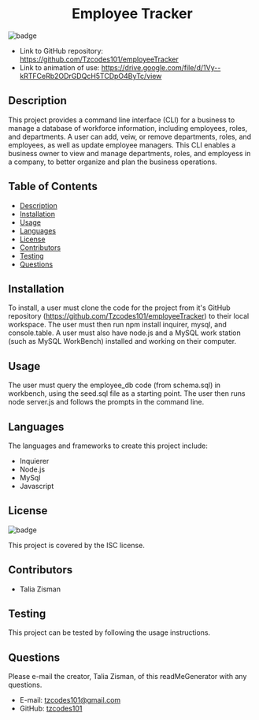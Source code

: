 <h1 align=center>Employee Tracker</h1>

![badge](https://img.shields.io/badge/license-ISC-brightgreen)

- Link to GitHub repository: https://github.com/Tzcodes101/employeeTracker
- Link to animation of use: https://drive.google.com/file/d/1Vy--kRTFCeRb2ODrGDQcH5TCDpO4ByTc/view

## Description
This project provides a command line interface (CLI) for a business to manage a database of workforce information, including employees, roles, and departments. A user can add, veiw, or remove departments, roles, and employees, as well as update employee managers. This CLI enables a business owner to view and manage departments, roles, and employess in a company, to better organize and plan the business operations.

## Table of Contents
- [Description](#Description)
- [Installation](#Installation)
- [Usage](#Usage)
- [Languages](#Languages)
- [License](#License)
- [Contributors](#Contributors)
- [Testing](#Testing)
- [Questions](#Questions)

## Installation
To install, a user must clone the code for the project from it's GitHub repository (https://github.com/Tzcodes101/employeeTracker) to their local workspace. The user must then run npm install inquirer, mysql, and console.table. A user must also have node.js and a MySQL work station (such as MySQL WorkBench) installed and working on their computer. 

## Usage
The user must query the employee_db code (from schema.sql) in workbench, using the seed.sql file as a starting point. The user then runs node server.js and follows the prompts in the command line.

## Languages
The languages and frameworks to create this project include:
- Inquierer
- Node.js
- MySql
- Javascript

## License
![badge](https://img.shields.io/badge/license-ISC-brightgreen)

This project is covered by the ISC license.

## Contributors
- Talia Zisman

## Testing
This project can be tested by following the usage instructions.

## Questions
Please e-mail the creator, Talia Zisman, of this readMeGenerator with any questions.
- E-mail: tzcodes101@gmail.com
- GitHub: [tzcodes101](http://github.com/tzcodes101)
